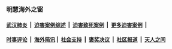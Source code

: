 
### 明慧海外之窗

####  [武汉肺炎](indexes/365.md?t=02241400) &nbsp;|&nbsp;  [迫害案例综述](indexes/328.md?t=02241400) &nbsp;|&nbsp; [迫害致死案例](indexes/277.md?t=02241400)  &nbsp;|&nbsp; [更多迫害案例](indexes/81.md?t=02241400)  &nbsp;|&nbsp; 
####  [时事评论](indexes/19.md?t=02241400) &nbsp;|&nbsp; [海外简讯](indexes/245.md?t=02241400)&nbsp;|&nbsp;  [社会支持](indexes/140.md?t=02241400) &nbsp;|&nbsp; [褒奖决议](indexes/282.md?t=02241400) &nbsp;|&nbsp; [社区报道](indexes/91.md?t=02241400)  &nbsp;|&nbsp; [天人之间](indexes/78.md?t=02241400) 

